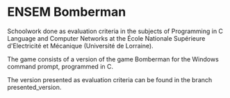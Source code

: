 # ENSEM Bomberman

Schoolwork done as evaluation criteria in the subjects of Programming in C Language and Computer Networks at the École Nationale Supérieure d'Electricité et Mécanique (Université de Lorraine).

The game consists of a version of the game Bomberman for the Windows command prompt, programmed in C. 

The version presented as evaluation criteria can be found in the branch presented_version.


